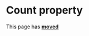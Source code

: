 # Count property #

This page has [**moved**](https://lib-docs.delphidabbler.com/DropFiles/5/API/TPJFormDropFiles-Count)